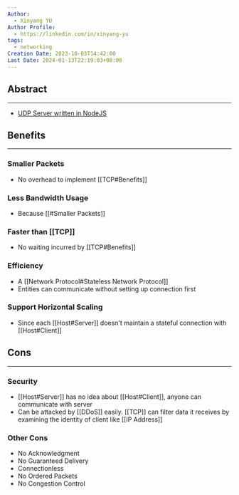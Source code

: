 ```yaml
---
Author:
  - Xinyang YU
Author Profile:
  - https://linkedin.com/in/xinyang-yu
tags:
  - networking
Creation Date: 2023-10-03T14:42:00
Last Date: 2024-01-13T22:19:03+08:00
---
```

## Abstract
---
- [UDP Server written in NodeJS](https://github.com/hnasr/javascript_playground/blob/master/tcp/udp.js)


## Benefits
---
### Smaller Packets 
- No overhead to implement [[TCP#Benefits]]

### Less Bandwidth Usage
- Because [[#Smaller Packets]]

### Faster than [[TCP]]
- No waiting incurred by [[TCP#Benefits]]

### Efficiency
- A [[Network Protocol#Stateless Network Protocol]]
- Entities can communicate without setting up connection first

### Support Horizontal Scaling
- Since each [[Host#Server]] doesn't maintain a stateful connection with [[Host#Client]]

## Cons
---
### Security
- [[Host#Server]] has no idea about [[Host#Client]], anyone can communicate with server
- Can be attacked by [[DDoS]] easily. [[TCP]] can filter data it receives by examining the identity of client like [[IP Address]]

### Other Cons
- No Acknowledgment 
- No Guaranteed Delivery
- Connectionless
- No Ordered Packets
- No Congestion Control




